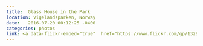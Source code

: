 ```yaml
---
title:  Glass House in the Park
location: Vigelandsparken, Norway
date:   2016-07-20 00:12:25 -0400
categories: photos
link: <a data-flickr-embed="true"  href="https://www.flickr.com/gp/132974595@N06/59177f" title="F1000034"><img src="https://c7.staticflickr.com/1/436/19584882966_43bca7f1fa.jpg" width="500" height="337" alt="F1000034"></a><script async src="//embedr.flickr.com/assets/client-code.js" charset="utf-8"></script>
---
```


